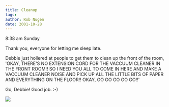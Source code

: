 ```yaml
---
title: Cleanup
tags: 
author: Rob Nugen
date: 2001-10-28
---
```


<title></title>
<p class=date>8:38 am Sunday</p>

<p>Thank you, everyone for letting me sleep late.</p>

<p>Debbie just hollered at people to get them to clean up the front of
the room, 'OKAY, THERE'S NO EXTENSION CORD FOR THE VACCUUM CLEANER IN
THE FRONT ROOM!!  SO I NEED YOU ALL TO COME IN HERE AND MAKE A VACCUUM
CLEANER NOISE AND PICK UP ALL THE LITTLE BITS OF PAPER AND EVERYTHING
ON THE FLOOR!!  OKAY, GO GO GO GO GO!!'</p>

<p>Go, Debbie!  Good job.  :-)</p>

<p><img src='/images/rob/wL-ROB.gif'/></p>

